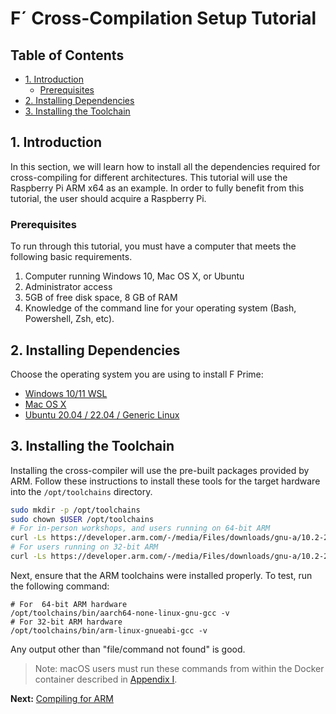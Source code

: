 # F´ Cross-Compilation Setup Tutorial

## Table of Contents

* <a href="#1-introduction">1. Introduction</a>
  * <a href="#prerequisites"> Prerequisites</a>
* <a href="#2-installing-dependencies">2. Installing Dependencies</a>
* <a href="#3-installing-the-toolchain">3. Installing the Toolchain</a>

<a name="Introduction"></a>
## 1. Introduction

In this section, we will learn how to install all the dependencies required for cross-compiling for different architectures.
This tutorial will use the Raspberry Pi ARM x64 as an example. In order to fully benefit from this tutorial, the user should acquire a Raspberry Pi.

<a name="Prerequisites"></a>
### Prerequisites

To run through this tutorial, you must have a computer that meets the following basic requirements.

1. Computer running Windows 10, Mac OS X, or Ubuntu
2. Administrator access
3. 5GB of free disk space, 8 GB of RAM
4. Knowledge of the command line for your operating system (Bash, Powershell, Zsh, etc).

<a name="Installing Dependencies"></a>
## 2. Installing Dependencies

Choose the operating system you are using to install F Prime:

- [Windows 10/11 WSL](./Windows.md)
- [Mac OS X](./MacOS.md)
- [Ubuntu 20.04 / 22.04 / Generic Linux](./Linux.md)

<a name="Installing the Toolchain"></a>
## 3. Installing the Toolchain

Installing the cross-compiler will use the pre-built packages provided by ARM. Follow these 
instructions to install these tools for the target hardware into the `/opt/toolchains` directory.

```bash
sudo mkdir -p /opt/toolchains
sudo chown $USER /opt/toolchains
# For in-person workshops, and users running on 64-bit ARM
curl -Ls https://developer.arm.com/-/media/Files/downloads/gnu-a/10.2-2020.11/binrel/gcc-arm-10.2-2020.11-x86_64-aarch64-none-linux-gnu.tar.xz | tar -JC /opt/toolchains --strip-components=1 -x
# For users running on 32-bit ARM
curl -Ls https://developer.arm.com/-/media/Files/downloads/gnu-a/10.2-2020.11/binrel/gcc-arm-10.2-2020.11-x86_64-arm-none-linux-gnueabihf.tar.xz | tar -JC /opt/toolchains --strip-components=1 -x
```

Next, ensure that the ARM toolchains were installed properly. To test, run the following command: 
```shell
# For  64-bit ARM hardware
/opt/toolchains/bin/aarch64-none-linux-gnu-gcc -v 
# For 32-bit ARM hardware
/opt/toolchains/bin/arm-linux-gnueabi-gcc -v
```
 Any output other than "file/command not found" is good.

> Note: macOS users must run these commands from within the Docker container described in [Appendix I](./appendix-1.md).

**Next:** [Compiling for ARM](./CrossCompilationTutorial.md)
